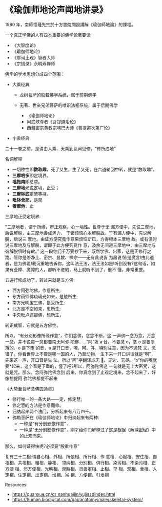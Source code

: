 # 《瑜伽师地论声闻地讲录》

1980 年，南師懷瑾先生於十方書院開設講解《瑜伽師地論》的課程。

一个真正学佛的人有四本重要的佛学论著要读

- 《大智度论》
- 《瑜伽师地论》
- 《摩诃止观》智者大师
- 《宗镜录》永明寿禅师

佛学的学术思想分成四个范围：

- 大乘经典

  - 龙树菩萨的般若佛学系统，属于前期佛学
  - 无著、世亲兄弟菩萨的唯识法相系统，属于后期佛学

    - 《瑜伽师地论》
    - 阿底峡尊者《菩提道炬论》
    - 西藏密宗黄教宗喀巴大师《菩提道次第广论》

- 小乘经典

二十一卷之前，是讲由人乘、天乘到达闻思修，“修所成地”

名词解释

- 一切种性即**数取趣**，死了又生，生了又死，在六道轮回中转，就是“数取趣”。
- **三摩呬多**即定境界。
- **嗢拖南**即总颂。
- **三摩地**光说定境，正受；
- **三摩钵底**定慧等持。
- **毗钵舍那**，是观
- **奢摩他**，止

三摩地正受定境界:

“三摩地者，谓于所缘，审正观察，心一境性。世尊于无 漏方便中，先说三摩地，后说解脱，由三摩地善成满力， 于诸烦恼心永解脱故。于有漏方便中，先说解脱，后说三 摩地。由证方便究竟作意果烦恼断已，方得根本三摩地 故。或有俱时说三摩地及与解脱，谓即于此方便究竟作 意，及余无间道三摩地中，由三摩地与彼解脱俱时有故。”
这一段你们千万要抄下来，既然学佛、出家，这是正修行之路。管你是修净土、密宗、显教、禅宗——无有此说皆 为魔说!皆是魔言!由此道者，是为佛说!我沉重地告诉你，这叫法王法，法王法如是!听到没有?这句话，如果有业障、魔障的人，都听不进的，⻢上就听不到了，很不 懂，非常重要。

五遍行修成功了，转过来就是五方佛:

- ⻄方阿弥陀佛，作意所生;
- 东方药师佛琉璃光如来，是触所生;
- 南方光明宝生佛，是受所生;
- 北方是不空如来，思所生;
- 中央毗卢遮那佛，想所生，

转识成智，它就是五方佛性。

所以，“有分别影像所缘作意”，你们念佛，念念不断，这 一声佛一念万念，万念一念，并不说每一念都要南无阿弥 陀佛......“阿”发 a 音，不要念 o，念 o 是要堕落的，o 是下堕 的音，a 是开口音，唵、阿、吽，特别注意，因为不通梵 文，念错了。你看世界上不管是哪一国的人，乃至动物， 生下来一开口讲话就是“啊”，先来这一声，开口音是生 法。所以“阿”字翻译成无 􏰂、无边、无尽。“o”你的嘴就 要\*起来，这个音是下垂的，懂了吧?所以，阿弥陀佛这 一句就是无上大密咒，这就是咒。那么，念阿弥陀佛念到 后来，你真念到了止观定境来，念不起来了，好像想提阿 弥陀佛都提不起来

《大势至菩萨念佛圆通章》

- 修行唯一的一条大路——定，修定慧;
- 修定慧的方法是作意而修。
- 归纳起来两个法⻔，分析起来有八万四千。
- 弥勒菩萨在《瑜伽师地论》中归纳起来有两种:
  - 一种是“有分别影像作意”，
  - 一种是“无分别影像作意”，刚才给你们解释过了这是根据《解深密经》中的止观而来。

那么，如何证得快呢?必须要“殷重作意”

复有三十二相:谓自心相、外相、所依相、所行相、作 意相、心起相、安住相、自相相、共相相、粗相、静相、 领纳相、分别相、俱行相、染污相、不染污相、正方便 相、邪方便相、光明相、观察相、贤善定相、止相、举 相、观相、舍相、入定相、住定相、出定相、增相、减 相、方便相、引发相

Resources:

- <https://quanxue.cn/ct_nanhuaijin/yujiasdindex.html>
- <https://human.biodigital.com/gar/anatomy/male/skeletal-system/>
